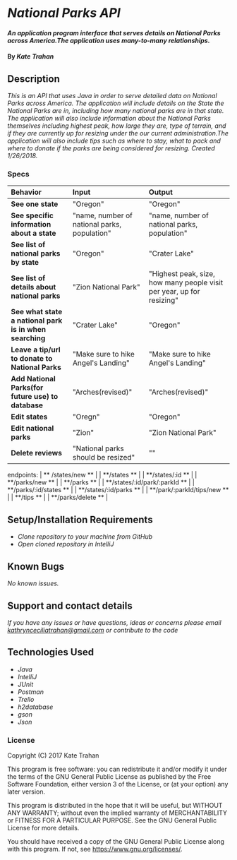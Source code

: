# _National Parks API_

#### _An application program interface that serves details on National Parks across America.The application uses many-to-many relationships._

#### By _**Kate Trahan**_

## Description

_This is an API that uses Java in order to serve detailed data on National Parks across America. The application will include details on the State the National Parks are in, including how many national parks are in that state. The application will also include information about the National Parks themselves including highest peak, how large they are, type of terrain, and if they are currently up for resizing under the our current administration.The application will also include tips such as where to stay, what to pack and where to donate if the parks are being considered for resizing. Created 1/26/2018._


### Specs
| Behavior | Input | Output |
| :-------------     | :------------- | :-------------
| **See one state**| "Oregon" | "Oregon" |
| **See specific information about a state**| "name, number of national parks, population" | "name, number of national parks, population" |
| **See list of national parks by state**| "Oregon" | "Crater Lake"|
| **See list of details about national parks** |"Zion National Park"| "Highest peak, size, how many people visit per year, up for resizing"
| **See what state a national park is in when searching** |"Crater Lake"|"Oregon"|
| **Leave a tip/url to donate to National Parks** | "Make sure to hike Angel's Landing"| "Make sure to hike Angel's Landing"|
| **Add National Parks(for future use) to database** | "Arches(revised)" | "Arches(revised)" |
| **Edit states**| "Oregn"|"Oregon"|
| **Edit national parks** | "Zion" | "Zion National Park" |
| **Delete reviews** | "National parks should be resized" | "" |


endpoints:
| ** /states/new ** |
| **/states ** |
| **/states/:id ** |
| **/parks/new ** |
| **/parks ** |
| **/states/:id/park/:parkId ** |
| **/parks/:id/states ** |
| **/states/:id/parks ** |
| **/park/:parkId/tips/new ** |
| **/tips ** |
| **/parks/delete ** |




## Setup/Installation Requirements

* _Clone repository to your machine from GitHub_
* _Open cloned repository in IntelliJ_

## Known Bugs

_No known issues._

## Support and contact details

_If you have any issues or have questions, ideas or concerns please email kathrynceciliatrahan@gmail.com or contribute to the code_

## Technologies Used

* _Java_
* _IntelliJ_
* _JUnit_
* _Postman_
* _Trello_
* _h2database_
* _gson_
* _Json_


### License
Copyright (C) 2017 Kate Trahan

This program is free software: you can redistribute it and/or modify it under the terms of the GNU General Public License as published by the Free Software Foundation, either version 3 of the License, or (at your option) any later version.

This program is distributed in the hope that it will be useful, but WITHOUT ANY WARRANTY; without even the implied warranty of MERCHANTABILITY or FITNESS FOR A PARTICULAR PURPOSE. See the GNU General Public License for more details.

You should have received a copy of the GNU General Public License along with this program. If not, see https://www.gnu.org/licenses/.
